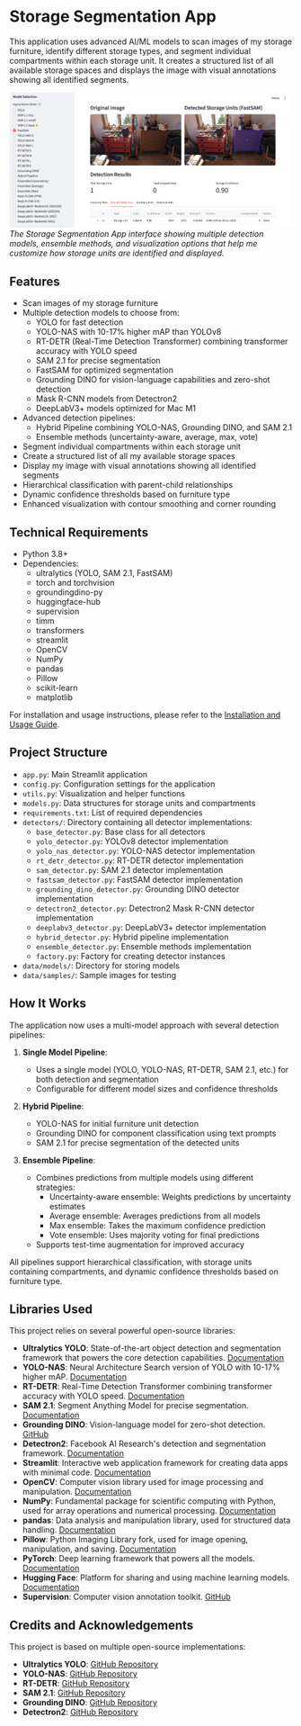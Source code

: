 # Storage Segmentation App

This application uses advanced AI/ML models to scan images of my storage furniture, identify different storage types, and segment individual compartments within each storage unit. It creates a structured list of all available storage spaces and displays the image with visual annotations showing all identified segments.

![Storage Segmentation App Screenshot](https://github.com/art-defcon/storage/blob/main/public/screenshot_updated_2.png)
*The Storage Segmentation App interface showing multiple detection models, ensemble methods, and visualization options that help me customize how storage units are identified and displayed.*

## Features

- Scan images of my storage furniture
- Multiple detection models to choose from:
  - YOLO for fast detection
  - YOLO-NAS with 10-17% higher mAP than YOLOv8
  - RT-DETR (Real-Time Detection Transformer) combining transformer accuracy with YOLO speed
  - SAM 2.1 for precise segmentation
  - FastSAM for optimized segmentation
  - Grounding DINO for vision-language capabilities and zero-shot detection
  - Mask R-CNN models from Detectron2
  - DeepLabV3+ models optimized for Mac M1
- Advanced detection pipelines:
  - Hybrid Pipeline combining YOLO-NAS, Grounding DINO, and SAM 2.1
  - Ensemble methods (uncertainty-aware, average, max, vote)
- Segment individual compartments within each storage unit
- Create a structured list of all my available storage spaces
- Display my image with visual annotations showing all identified segments
- Hierarchical classification with parent-child relationships
- Dynamic confidence thresholds based on furniture type
- Enhanced visualization with contour smoothing and corner rounding

## Technical Requirements

- Python 3.8+
- Dependencies:
  - ultralytics (YOLO, SAM 2.1, FastSAM)
  - torch and torchvision
  - groundingdino-py
  - huggingface-hub
  - supervision
  - timm
  - transformers
  - streamlit
  - OpenCV
  - NumPy
  - pandas
  - Pillow
  - scikit-learn
  - matplotlib

For installation and usage instructions, please refer to the [Installation and Usage Guide](installation_usage.md).

## Project Structure

- `app.py`: Main Streamlit application
- `config.py`: Configuration settings for the application
- `utils.py`: Visualization and helper functions
- `models.py`: Data structures for storage units and compartments
- `requirements.txt`: List of required dependencies
- `detectors/`: Directory containing all detector implementations:
  - `base_detector.py`: Base class for all detectors
  - `yolo_detector.py`: YOLOv8 detector implementation
  - `yolo_nas_detector.py`: YOLO-NAS detector implementation
  - `rt_detr_detector.py`: RT-DETR detector implementation
  - `sam_detector.py`: SAM 2.1 detector implementation
  - `fastsam_detector.py`: FastSAM detector implementation
  - `grounding_dino_detector.py`: Grounding DINO detector implementation
  - `detectron2_detector.py`: Detectron2 Mask R-CNN detector implementation
  - `deeplabv3_detector.py`: DeepLabV3+ detector implementation
  - `hybrid_detector.py`: Hybrid pipeline implementation
  - `ensemble_detector.py`: Ensemble methods implementation
  - `factory.py`: Factory for creating detector instances
- `data/models/`: Directory for storing models
- `data/samples/`: Sample images for testing

## How It Works

The application now uses a multi-model approach with several detection pipelines:

1. **Single Model Pipeline**:
   - Uses a single model (YOLO, YOLO-NAS, RT-DETR, SAM 2.1, etc.) for both detection and segmentation
   - Configurable for different model sizes and confidence thresholds

2. **Hybrid Pipeline**:
   - YOLO-NAS for initial furniture unit detection
   - Grounding DINO for component classification using text prompts
   - SAM 2.1 for precise segmentation of the detected units

3. **Ensemble Pipeline**:
   - Combines predictions from multiple models using different strategies:
     - Uncertainty-aware ensemble: Weights predictions by uncertainty estimates
     - Average ensemble: Averages predictions from all models
     - Max ensemble: Takes the maximum confidence prediction
     - Vote ensemble: Uses majority voting for final predictions
   - Supports test-time augmentation for improved accuracy

All pipelines support hierarchical classification, with storage units containing compartments, and dynamic confidence thresholds based on furniture type.

## Libraries Used

This project relies on several powerful open-source libraries:

- **Ultralytics YOLO**: State-of-the-art object detection and segmentation framework that powers the core detection capabilities. [Documentation](https://docs.ultralytics.com/)
- **YOLO-NAS**: Neural Architecture Search version of YOLO with 10-17% higher mAP. [Documentation](https://docs.ultralytics.com/models/yolo-nas/)
- **RT-DETR**: Real-Time Detection Transformer combining transformer accuracy with YOLO speed. [Documentation](https://docs.ultralytics.com/models/rtdetr/)
- **SAM 2.1**: Segment Anything Model for precise segmentation. [Documentation](https://docs.ultralytics.com/models/sam/)
- **Grounding DINO**: Vision-language model for zero-shot detection. [GitHub](https://github.com/IDEA-Research/GroundingDINO)
- **Detectron2**: Facebook AI Research's detection and segmentation framework. [Documentation](https://detectron2.readthedocs.io/)
- **Streamlit**: Interactive web application framework for creating data apps with minimal code. [Documentation](https://docs.streamlit.io/)
- **OpenCV**: Computer vision library used for image processing and manipulation. [Documentation](https://docs.opencv.org/)
- **NumPy**: Fundamental package for scientific computing with Python, used for array operations and numerical processing. [Documentation](https://numpy.org/doc/)
- **pandas**: Data analysis and manipulation library, used for structured data handling. [Documentation](https://pandas.pydata.org/docs/)
- **Pillow**: Python Imaging Library fork, used for image opening, manipulation, and saving. [Documentation](https://pillow.readthedocs.io/)
- **PyTorch**: Deep learning framework that powers all the models. [Documentation](https://pytorch.org/docs/)
- **Hugging Face**: Platform for sharing and using machine learning models. [Documentation](https://huggingface.co/docs)
- **Supervision**: Computer vision annotation toolkit. [GitHub](https://github.com/roboflow/supervision)

## Credits and Acknowledgements

This project is based on multiple open-source implementations:

- **Ultralytics YOLO**: [GitHub Repository](https://github.com/ultralytics/ultralytics)
- **YOLO-NAS**: [GitHub Repository](https://github.com/Deci-AI/super-gradients)
- **RT-DETR**: [GitHub Repository](https://github.com/PaddlePaddle/PaddleDetection)
- **SAM 2.1**: [GitHub Repository](https://github.com/facebookresearch/segment-anything)
- **Grounding DINO**: [GitHub Repository](https://github.com/IDEA-Research/GroundingDINO)
- **Detectron2**: [GitHub Repository](https://github.com/facebookresearch/detectron2)
